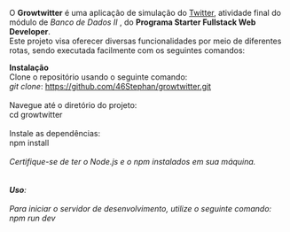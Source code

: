 O <b>Growtwitter</b> é uma aplicação de simulação do <u>Twitter</U>, atividade final do módulo de <i>Banco de Dados II </i>, do <b>Programa Starter Fullstack Web Developer</b>. <br> Este projeto visa oferecer diversas funcionalidades por meio de diferentes rotas, sendo executada facilmente com os seguintes comandos: <br>

<b>Instalação</b> <br>
Clone o repositório usando o seguinte comando:<br>
<i>git clone</i>: https://github.com/46Stephan/growtwitter.git
<br><br>
Navegue até o diretório do projeto:<br> cd growtwitter 
<br><br>
Instale as dependências:<br> npm install
<br><br>
<i>Certifique-se de ter o Node.js e o npm instalados em sua máquina.<i>
<br><br><br>
<b>Uso</b>:<br><br>
Para iniciar o servidor de desenvolvimento, utilize o seguinte comando:<br>
npm run dev
